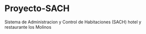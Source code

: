 # Proyecto-SACH
Sistema de Administracion y Control de Habitaciones (SACH)  hotel y restaurante los Molinos
